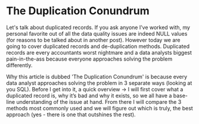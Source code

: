 # The Duplication Conundrum

Let's talk about duplicated records. If you ask anyone I’ve worked with, my personal favorite out of all the data quality issues are indeed NULL values (for reasons to be talked about in another post). However today we are going to cover duplicated records and de-duplication methods. Duplicated records are every accountants worst nightmare and a data analysts biggest pain-in-the-ass because everyone approaches solving the problem differently.

Why this article is dubbed 'The Duplication Conundrum' is because every data analyst approaches solving the problem in 3 separate ways (looking at you SQL). Before I get into it, a quick overview → I will first cover what a duplicated record is, why it’s bad and why it exists, so we all have a base-line understanding of the issue at hand. From there I will compare the 3 methods most commonly used and we will figure out which is truly, the best approach (yes - there is one that outshines the rest).



